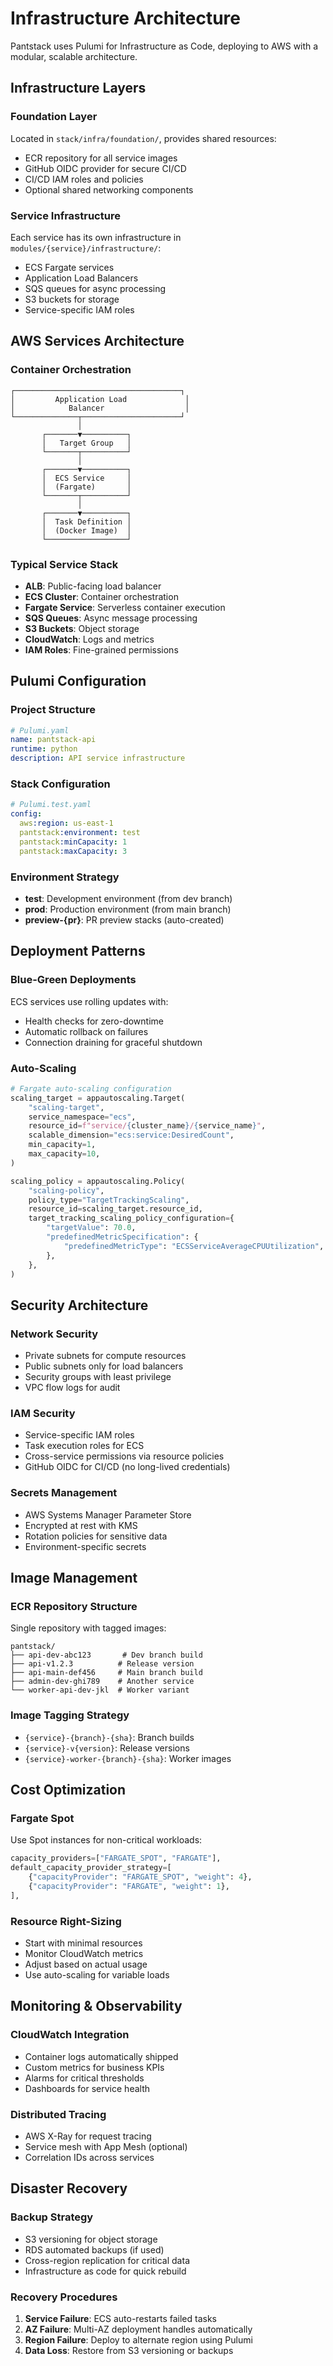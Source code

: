 # Infrastructure Architecture

Pantstack uses Pulumi for Infrastructure as Code, deploying to AWS with a modular, scalable architecture.

## Infrastructure Layers

### Foundation Layer
Located in `stack/infra/foundation/`, provides shared resources:
- ECR repository for all service images
- GitHub OIDC provider for secure CI/CD
- CI/CD IAM roles and policies
- Optional shared networking components

### Service Infrastructure
Each service has its own infrastructure in `modules/{service}/infrastructure/`:
- ECS Fargate services
- Application Load Balancers
- SQS queues for async processing
- S3 buckets for storage
- Service-specific IAM roles

## AWS Services Architecture

### Container Orchestration
```
┌─────────────────────────────────────┐
│         Application Load             │
│            Balancer                  │
└──────────────┬──────────────────────┘
               │
       ┌───────▼──────────┐
       │   Target Group   │
       └───────┬──────────┘
               │
       ┌───────▼──────────┐
       │  ECS Service     │
       │  (Fargate)       │
       └───────┬──────────┘
               │
       ┌───────▼──────────┐
       │  Task Definition │
       │  (Docker Image)  │
       └──────────────────┘
```

### Typical Service Stack
- **ALB**: Public-facing load balancer
- **ECS Cluster**: Container orchestration
- **Fargate Service**: Serverless container execution
- **SQS Queues**: Async message processing
- **S3 Buckets**: Object storage
- **CloudWatch**: Logs and metrics
- **IAM Roles**: Fine-grained permissions

## Pulumi Configuration

### Project Structure
```yaml
# Pulumi.yaml
name: pantstack-api
runtime: python
description: API service infrastructure
```

### Stack Configuration
```yaml
# Pulumi.test.yaml
config:
  aws:region: us-east-1
  pantstack:environment: test
  pantstack:minCapacity: 1
  pantstack:maxCapacity: 3
```

### Environment Strategy
- **test**: Development environment (from dev branch)
- **prod**: Production environment (from main branch)
- **preview-{pr}**: PR preview stacks (auto-created)

## Deployment Patterns

### Blue-Green Deployments
ECS services use rolling updates with:
- Health checks for zero-downtime
- Automatic rollback on failures
- Connection draining for graceful shutdown

### Auto-Scaling
```python
# Fargate auto-scaling configuration
scaling_target = appautoscaling.Target(
    "scaling-target",
    service_namespace="ecs",
    resource_id=f"service/{cluster_name}/{service_name}",
    scalable_dimension="ecs:service:DesiredCount",
    min_capacity=1,
    max_capacity=10,
)

scaling_policy = appautoscaling.Policy(
    "scaling-policy",
    policy_type="TargetTrackingScaling",
    resource_id=scaling_target.resource_id,
    target_tracking_scaling_policy_configuration={
        "targetValue": 70.0,
        "predefinedMetricSpecification": {
            "predefinedMetricType": "ECSServiceAverageCPUUtilization",
        },
    },
)
```

## Security Architecture

### Network Security
- Private subnets for compute resources
- Public subnets only for load balancers
- Security groups with least privilege
- VPC flow logs for audit

### IAM Security
- Service-specific IAM roles
- Task execution roles for ECS
- Cross-service permissions via resource policies
- GitHub OIDC for CI/CD (no long-lived credentials)

### Secrets Management
- AWS Systems Manager Parameter Store
- Encrypted at rest with KMS
- Rotation policies for sensitive data
- Environment-specific secrets

## Image Management

### ECR Repository Structure
Single repository with tagged images:
```
pantstack/
├── api-dev-abc123       # Dev branch build
├── api-v1.2.3          # Release version
├── api-main-def456     # Main branch build
├── admin-dev-ghi789    # Another service
└── worker-api-dev-jkl  # Worker variant
```

### Image Tagging Strategy
- `{service}-{branch}-{sha}`: Branch builds
- `{service}-v{version}`: Release versions
- `{service}-worker-{branch}-{sha}`: Worker images

## Cost Optimization

### Fargate Spot
Use Spot instances for non-critical workloads:
```python
capacity_providers=["FARGATE_SPOT", "FARGATE"],
default_capacity_provider_strategy=[
    {"capacityProvider": "FARGATE_SPOT", "weight": 4},
    {"capacityProvider": "FARGATE", "weight": 1},
],
```

### Resource Right-Sizing
- Start with minimal resources
- Monitor CloudWatch metrics
- Adjust based on actual usage
- Use auto-scaling for variable loads

## Monitoring & Observability

### CloudWatch Integration
- Container logs automatically shipped
- Custom metrics for business KPIs
- Alarms for critical thresholds
- Dashboards for service health

### Distributed Tracing
- AWS X-Ray for request tracing
- Service mesh with App Mesh (optional)
- Correlation IDs across services

## Disaster Recovery

### Backup Strategy
- S3 versioning for object storage
- RDS automated backups (if used)
- Cross-region replication for critical data
- Infrastructure as code for quick rebuild

### Recovery Procedures
1. **Service Failure**: ECS auto-restarts failed tasks
2. **AZ Failure**: Multi-AZ deployment handles automatically
3. **Region Failure**: Deploy to alternate region using Pulumi
4. **Data Loss**: Restore from S3 versioning or backups
